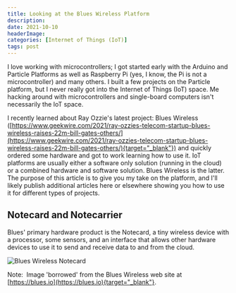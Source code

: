 ```yaml
---
title: Looking at the Blues Wireless Platform
description: 
date: 2021-10-10
headerImage: 
categories: [Internet of Things (IoT)]
tags: post
---
```


I love working with microcontrollers; I got started early with the Arduino and Particle Platforms as well as Raspberry Pi (yes, I know, the Pi is not a microcontroller) and many others. I built a few projects on the Particle platform, but I never really got into the Internet of Things (IoT) space. Me hacking around with microcontrollers and single-board computers isn't necessarily the IoT space.

I recently learned about Ray Ozzie's latest project: Blues Wireless ([https://www.geekwire.com/2021/ray-ozzies-telecom-startup-blues-wireless-raises-22m-bill-gates-others/](https://www.geekwire.com/2021/ray-ozzies-telecom-startup-blues-wireless-raises-22m-bill-gates-others/){target="_blank"}) and quickly ordered some hardware and got to work learning how to use it. IoT platforms are usually either a software only solution (running in the cloud) or a combined hardware and software solution. Blues Wireless is the latter. The purpose of this article is to give you my take on the platform, and I'll likely publish additional articles here or elsewhere showing you how to use it for different types of projects.

## Notecard and Notecarrier

Blues' primary hardware product is the Notecard, a tiny wireless device with a processor, some sensors, and an interface that allows other hardware devices to use it to send and receive data to and from the cloud.

![Blues Wireless Notecard](/images/2021/blues-wireless-notecard.png)

Note:  Image 'borrowed' from the Blues Wireless web site at [https://blues.io](https://blues.io){target="_blank"}.